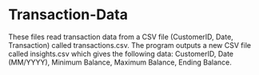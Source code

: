 # Transaction-Data
These files read transaction data from a CSV file (CustomerID, Date, Transaction) called transactions.csv. The program outputs a new CSV file called insights.csv which gives the following data: CustomerID, Date (MM/YYYY), Minimum Balance, Maximum Balance, Ending Balance.
